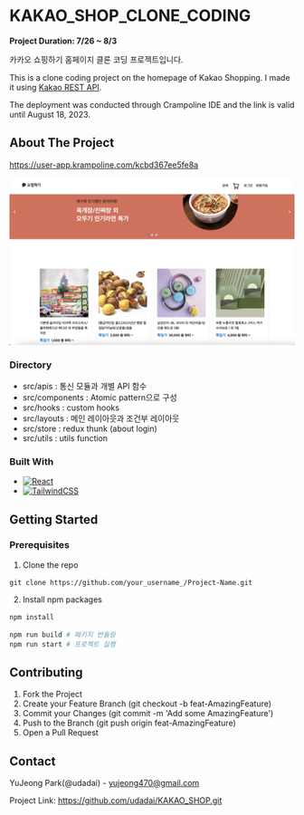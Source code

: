 # KAKAO_SHOP_CLONE_CODING

**Project Duration: 7/26 ~ 8/3**

카카오 쇼핑하기 홈페이지 클론 코딩 프로젝트입니다.

This is a clone coding project on the homepage of Kakao Shopping. I made it using [Kakao REST API](http://kakao-app-env.eba-kfsgeb74.ap-northeast-2.elasticbeanstalk.com/docs/api-docs.html).

The deployment was conducted through Crampoline IDE and the link is valid until August 18, 2023.

## About The Project

https://user-app.krampoline.com/kcbd367ee5fe8a

![HomePage](HomePage.png)

### Directory

- src/apis : 통신 모듈과 개별 API 함수
- src/components : Atomic pattern으로 구성
- src/hooks : custom hooks
- src/layouts : 메인 레이아웃과 조건부 레이아웃
- src/store : redux thunk (about login)
- src/utils : utils function

### Built With

- [![React][React.js]][React-url]
- [![TailwindCSS][TailwindCSS]][Tailwind-url]

## Getting Started

### Prerequisites

1. Clone the repo

```
git clone https://github.com/your_username_/Project-Name.git
```

2. Install npm packages

```bash
npm install
```

```bash
npm run build # 패키지 번들링
npm run start # 프로젝트 실행
```

## Contributing

1. Fork the Project
2. Create your Feature Branch (git checkout -b feat-AmazingFeature)
3. Commit your Changes (git commit -m 'Add some AmazingFeature')
4. Push to the Branch (git push origin feat-AmazingFeature)
5. Open a Pull Request

## Contact

YuJeong Park(@udadai) - yujeong470@gmail.com

Project Link: https://github.com/udadai/KAKAO_SHOP.git

[TailwindCSS]: https://img.shields.io/badge/Tailwind%20CSS-06B6D4?style=flat-square&logo=Tailwind%20CSS&logoColor=white
[Tailwind-url]: https://tailwindcss.com/
[React.js]: https://img.shields.io/badge/React-20232A?style=for-the-badge&logo=react&logoColor=61DAFB
[React-url]: https://reactjs.org/
